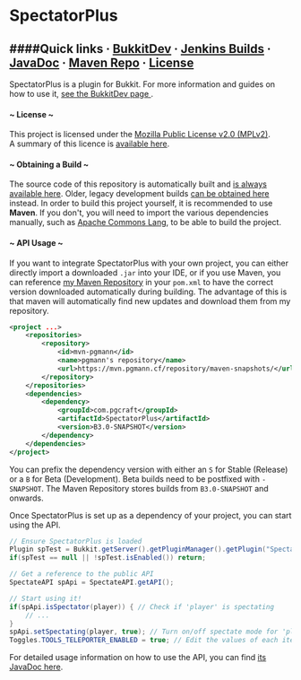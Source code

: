 # SpectatorPlus

####Quick links · [BukkitDev](http://dev.bukkit.org/bukkit-plugins/spectator/) · [Jenkins Builds](https://ci.pgmann.cf/job/SpectatorPlus/) · [JavaDoc](https://ci.pgmann.cf/job/SpectatorPlus/javadoc?com/pgcraft/spectatorplus/SpectateAPI.html) · [Maven Repo](https://mvn.pgmann.cf/#browse/browse/components) · [License](https://www.mozilla.org/MPL/2.0/)
---

SpectatorPlus is a plugin for Bukkit. For more information and guides on how to use it, [see the BukkitDev page ](http://dev.bukkit.org/bukkit-plugins/spectator/).

#### ~ License ~

This project is licensed under the [Mozilla Public License v2.0 (MPLv2)](https://www.mozilla.org/MPL/2.0/).  
A summary of this licence is [available here](https://tldrlegal.com/license/mozilla-public-license-2.0-(mpl-2)#summary).

#### ~ Obtaining a Build ~

The source code of this repository is automatically built and [is always available here](https://ci.pgmann.cf/job/SpectatorPlus/).
Older, legacy development builds [can be obtained here](http://jenkins.carrade.eu/job/SpectatorPlus/) instead. In order to build this project yourself, it is recommended to use **Maven**. If you don't, you will need to import the various dependencies manually, such as [Apache Commons Lang](http://commons.apache.org/proper/commons-lang/), to be able to build the project.

#### ~ API Usage ~

If you want to integrate SpectatorPlus with your own project, you can either directly import a downloaded `.jar` into your IDE, or if you use Maven, you can reference [my Maven Repository](https://mvn.pgmann.cf/#browse/browse/components) in your `pom.xml` to have the correct version downloaded automatically during building. The advantage of this is that maven will automatically find new updates and download them from my repository.

```xml
<project ...>
    <repositories>
        <repository>
            <id>mvn-pgmann</id>
            <name>pgmann's repository</name>
            <url>https://mvn.pgmann.cf/repository/maven-snapshots/</url>
        </repository>
    </repositories>
    <dependencies>
        <dependency>
            <groupId>com.pgcraft</groupId>
            <artifactId>SpectatorPlus</artifactId>
            <version>B3.0-SNAPSHOT</version>
        </dependency>
    </dependencies>
</project>
```
You can prefix the dependency version with either an `S` for Stable (Release) or a `B` for Beta (Development). Beta builds need to be postfixed with `-SNAPSHOT`. The Maven Repository stores builds from `B3.0-SNAPSHOT` and onwards.

Once SpectatorPlus is set up as a dependency of your project, you can start using the API.

```java
// Ensure SpectatorPlus is loaded
Plugin spTest = Bukkit.getServer().getPluginManager().getPlugin("SpectatorPlus");
if(spTest == null || !spTest.isEnabled()) return;

// Get a reference to the public API
SpectateAPI spApi = SpectateAPI.getAPI();

// Start using it!
if(spApi.isSpectator(player)) { // Check if 'player' is spectating
    // ...
}
spApi.setSpectating(player, true); // Turn on/off spectate mode for 'player'
Toggles.TOOLS_TELEPORTER_ENABLED = true; // Edit the values of each item in toggles.yml

```
For detailed usage information on how to use the API, you can find [its JavaDoc here](https://ci.pgmann.cf/job/SpectatorPlus/javadoc?com/pgcraft/spectatorplus/SpectateAPI.html).
